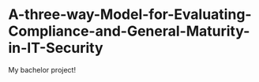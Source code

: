 # A-three-way-Model-for-Evaluating-Compliance-and-General-Maturity-in-IT-Security
My bachelor project!
